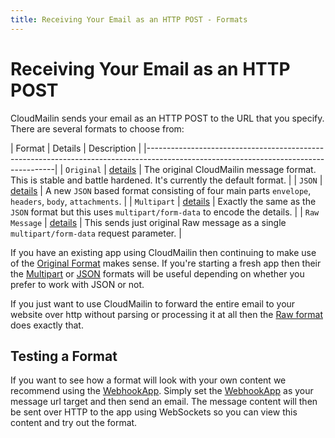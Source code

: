 ```yaml
---
title: Receiving Your Email as an HTTP POST - Formats
---
```


# Receiving Your Email as an HTTP POST

CloudMailin sends your email as an HTTP POST to the URL that you specify. There are several formats to choose from:

| Format        | Details                                 | Description                                                               |
|-------------------------------------------------------------------------------------------------------------------------------------|
| `Original`    | [details](/http_post_formats/original/)  | The original CloudMailin message format. This is stable and battle hardened. It's currently the default format. |
| `JSON`        | [details](/http_post_formats/json/)      | A new `JSON` based format consisting of four main parts `envelope`, `headers`, `body`, `attachments`. |
| `Multipart`   | [details](/http_post_formats/multipart/) | Exactly the same as the `JSON` format but this uses `multipart/form-data` to encode the details. |
| `Raw Message` | [details](/http_post_formats/raw/)       | This sends just original Raw message as a single `multipart/form-data` request parameter. |

If you have an existing app using CloudMailin then continuing to make use of the [Original Format](/http_post_formats/original/) makes sense. If you're starting a fresh app then their the [Multipart](/http_post_formats/multipart/) or [JSON](/http_post_formats/json/) formats will be useful depending on whether you prefer to work with JSON or not.

If you just want to use CloudMailin to forward the entire email to your website over http without parsing or processing it at all then the [Raw format](/http_post_formats/raw/) does exactly that.

## Testing a Format

If you want to see how a format will look with your own content we recommend using the [WebhookApp](http://webhookapp.com). Simply set the [WebhookApp](http://webhookapp.com) as your message url target and then send an email. The message content will then be sent over HTTP to the app using WebSockets so you can view this content and try out the format.